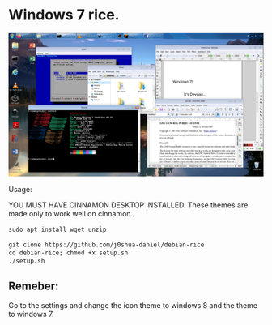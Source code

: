 # Windows 7 rice.

![img](https://github.com/j0shua-daniel/debian-rice/blob/main/1_2025-01-16-170800_1920x1080_scrot.png?raw=true)

Usage:

YOU MUST HAVE CINNAMON DESKTOP INSTALLED. These themes are made only to work well on cinnamon.

```
sudo apt install wget unzip 
```

```
git clone https://github.com/j0shua-daniel/debian-rice
cd debian-rice; chmod +x setup.sh
./setup.sh
```

## Remeber:
Go to the settings and change the icon theme to windows 8 and the theme to windows 7.
